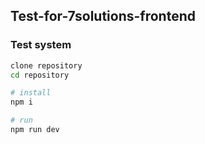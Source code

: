 ## Test-for-7solutions-frontend

### Test system
```bash
clone repository
cd repository

# install
npm i

# run
npm run dev

```
